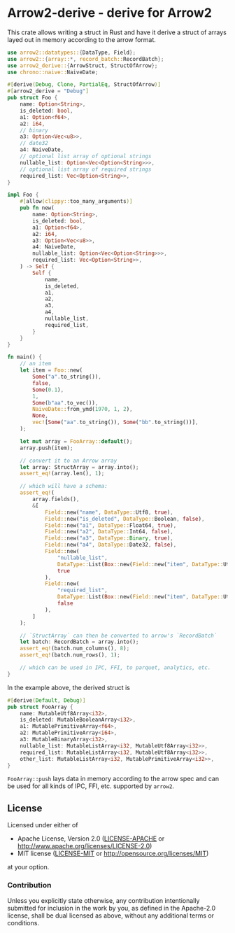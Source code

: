 # Arrow2-derive - derive for Arrow2

This crate allows writing a struct in Rust and have it derive
a struct of arrays layed out in memory according to the arrow format.

```rust
use arrow2::datatypes::{DataType, Field};
use arrow2::{array::*, record_batch::RecordBatch};
use arrow2_derive::{ArrowStruct, StructOfArrow};
use chrono::naive::NaiveDate;

#[derive(Debug, Clone, PartialEq, StructOfArrow)]
#[arrow2_derive = "Debug"]
pub struct Foo {
    name: Option<String>,
    is_deleted: bool,
    a1: Option<f64>,
    a2: i64,
    // binary
    a3: Option<Vec<u8>>,
    // date32
    a4: NaiveDate,
    // optional list array of optional strings
    nullable_list: Option<Vec<Option<String>>>,
    // optional list array of required strings
    required_list: Vec<Option<String>>,
}

impl Foo {
    #[allow(clippy::too_many_arguments)]
    pub fn new(
        name: Option<String>,
        is_deleted: bool,
        a1: Option<f64>,
        a2: i64,
        a3: Option<Vec<u8>>,
        a4: NaiveDate,
        nullable_list: Option<Vec<Option<String>>>,
        required_list: Vec<Option<String>>,
    ) -> Self {
        Self {
            name,
            is_deleted,
            a1,
            a2,
            a3,
            a4,
            nullable_list,
            required_list,
        }
    }
}

fn main() {
    // an item
    let item = Foo::new(
        Some("a".to_string()),
        false,
        Some(0.1),
        1,
        Some(b"aa".to_vec()),
        NaiveDate::from_ymd(1970, 1, 2),
        None,
        vec![Some("aa".to_string()), Some("bb".to_string())],
    );

    let mut array = FooArray::default();
    array.push(item);

    // convert it to an Arrow array
    let array: StructArray = array.into();
    assert_eq!(array.len(), 1);

    // which will have a schema:
    assert_eq!(
        array.fields(),
        &[
            Field::new("name", DataType::Utf8, true),
            Field::new("is_deleted", DataType::Boolean, false),
            Field::new("a1", DataType::Float64, true),
            Field::new("a2", DataType::Int64, false),
            Field::new("a3", DataType::Binary, true),
            Field::new("a4", DataType::Date32, false),
            Field::new(
                "nullable_list",
                DataType::List(Box::new(Field::new("item", DataType::Utf8, true))),
                true
            ),
            Field::new(
                "required_list",
                DataType::List(Box::new(Field::new("item", DataType::Utf8, true))),
                false
            ),
        ]
    );

    // `StructArray` can then be converted to arrow's `RecordBatch`
    let batch: RecordBatch = array.into();
    assert_eq!(batch.num_columns(), 8);
    assert_eq!(batch.num_rows(), 1);

    // which can be used in IPC, FFI, to parquet, analytics, etc.
}
```

In the example above, the derived struct is

```rust
#[derive(Default, Debug)]
pub struct FooArray {
    name: MutableUtf8Array<i32>,
    is_deleted: MutableBooleanArray<i32>,
    a1: MutablePrimitiveArray<f64>,
    a2: MutablePrimitiveArray<i64>,
    a3: MutableBinaryArray<i32>,
    nullable_list: MutableListArray<i32, MutableUtf8Array<i32>>,
    required_list: MutableListArray<i32, MutableUtf8Array<i32>>,
    other_list: MutableListArray<i32, MutablePrimitiveArray<i32>>,
}
```

`FooArray::push` lays data in memory according to the arrow spec and
can be used for all kinds of IPC, FFI, etc. supported by `arrow2`.

## License

Licensed under either of

 * Apache License, Version 2.0 ([LICENSE-APACHE](LICENSE-APACHE) or http://www.apache.org/licenses/LICENSE-2.0)
 * MIT license ([LICENSE-MIT](LICENSE-MIT) or http://opensource.org/licenses/MIT)

at your option.

### Contribution

Unless you explicitly state otherwise, any contribution intentionally submitted for inclusion in the work by you, as defined in the Apache-2.0 license, shall be dual licensed as above, without any additional terms or conditions.
